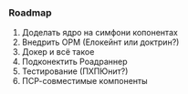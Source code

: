 ### Roadmap

1. Доделать ядро на симфони копонентах
2. Внедрить ОРМ (Елокейнт или доктрин?)
3. Докер и всё такое
4. Подконектить Роадраннер
5. Тестирование (ПХПЮнит?)
6. ПСР-совместимые компоненты
